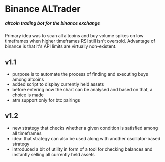 # Binance ALTrader

##### altcoin trading bot for the binance exchange
 
Primary idea was to scan all altcoins and buy volume spikes on low 
timeframes when higher timeframes RSI still isn't oversold.
Advantage of binance is that it's API limits are virtually non-existent.

v1.1
-
- purpose is to automate the process of finding and executing buys among altcoins
- added script to display currently held assets
- before entering now the chart can be analysed and based on that, 
a choice is made
- atm support only for btc pairings

v1.2
- 
- new strategy that checks whether a given condition is satisfied among
 all timeframes
- idea: that strategy can also be used along with another oscillator-based strategy
- introduced a bit of utility in form of a tool for checking balances and 
instantly selling all currently held assets
